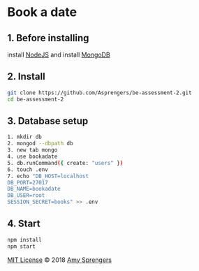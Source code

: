 # Book a date

## 1. Before installing

install [NodeJS](https://nodejs.org/en/download/)
and install [MongoDB](https://docs.mongodb.com/manual/installation/)

## 2. Install

``` bash
git clone https://github.com/Asprengers/be-assessment-2.git
cd be-assessment-2
```
## 3. Database setup

``` bash
1. mkdir db
2. mongod --dbpath db
3. new tab mongo
4. use bookadate
5. db.runCommand({ create: "users" })
6. touch .env
7. echo "DB_HOST=localhost
DB_PORT=27017
DB_NAME=bookadate
DB_USER=root
SESSION_SECRET=books" >> .env
```

## 4. Start
```bash
npm install
npm start
```
[MIT License](https://github.com/Asprengers/be-assessment-2/blob/master/licence.md)  © 2018 [Amy Sprengers](https://github.com/Asprengers)
